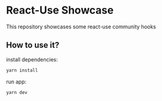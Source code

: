# React-Use Showcase

This repository showcases some react-use community hooks

## How to use it?

install dependencies:

```bash
yarn install
```

run app: 

```bash
yarn dev
```
